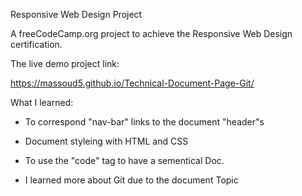 Responsive Web Design Project

A freeCodeCamp.org project to achieve the Responsive Web Design certification.

The live demo project link:

https://massoud5.github.io/Technical-Document-Page-Git/

What I learned:

- To correspond "nav-bar" links to the document "header"s 

- Document styleing with HTML and CSS

- To use the "code" tag to have a sementical Doc.

- I learned more about Git due to the document Topic 